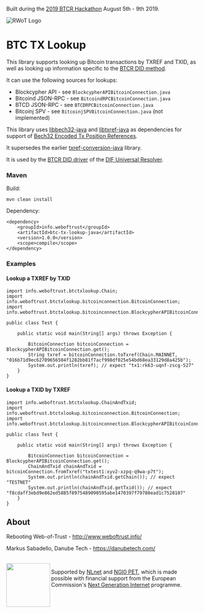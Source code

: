 Built during the [2019 BTCR Hackathon](https://weboftrustinfo.github.io/btcr-hackathon-2019/) August 5th - 9th 2019.

![RWoT Logo](https://github.com/WebOfTrustInfo/ld-signatures-java/blob/master/wot-logo.png?raw=true)

# BTC TX Lookup

This library supports looking up Bitcoin transactions by TXREF and TXID, as well as looking up information specific to the [BTCR DID method](https://w3c-ccg.github.io/didm-btcr/).

It can use the following sources for lookups:

 * Blockcypher API - see `BlockcypherAPIBitcoinConnection.java`
 * Bitcoind JSON-RPC - see `BitcoindRPCBitcoinConnection.java`
 * BTCD JSON-RPC - see `BTCDRPCBitcoinConnection.java`
 * Bitcoinj SPV - see `BitcoinjSPVBitcoinConnection.java` (not implemented)

This library uses [libbech32-java](https://github.com/dcdpr/libbech32-java) and [libtxref-java](https://github.com/dcdpr/libtxref-java) as dependencies for support of [Bech32 Encoded Tx Position References](https://github.com/bitcoin/bips/blob/master/bip-0136.mediawiki).

It supersedes the earlier [txref-conversion-java](https://github.com/WebOfTrustInfo/txref-conversion-java/) library.

It is used by the [BTCR DID driver](https://github.com/decentralized-identity/universal-resolver/tree/master/drivers/btcr/) of the [DIF Universal Resolver](https://github.com/decentralized-identity/universal-resolver/).

### Maven

Build:

	mvn clean install

Dependency:

	<dependency>
		<groupId>info.weboftrust</groupId>
		<artifactId>btc-tx-lookup-java</artifactId>
		<version>1.0.0</version>
		<scope>compile</scope>
	</dependency>

### Examples

#### Lookup a TXREF by TXID

	import info.weboftrust.btctxlookup.Chain;
	import info.weboftrust.btctxlookup.bitcoinconnection.BitcoinConnection;
	import info.weboftrust.btctxlookup.bitcoinconnection.BlockcypherAPIBitcoinConnection;
	
	public class Test {
	
		public static void main(String[] args) throws Exception {
	
			BitcoinConnection bitcoinConnection = BlockcypherAPIBitcoinConnection.get();
			String txref = bitcoinConnection.toTxref(Chain.MAINNET, "016b71d9ec62709656504f1282bb81f7acf998df025e54bd68ea33129d8a425b");
			System.out.println(txref); // expect "tx1:rk63-uqnf-zscg-527"
		}
	}

#### Lookup a TXID by TXREF

	import info.weboftrust.btctxlookup.ChainAndTxid;
	import info.weboftrust.btctxlookup.bitcoinconnection.BitcoinConnection;
	import info.weboftrust.btctxlookup.bitcoinconnection.BlockcypherAPIBitcoinConnection;
	
	public class Test {
	
		public static void main(String[] args) throws Exception {
	
			BitcoinConnection bitcoinConnection = BlockcypherAPIBitcoinConnection.get();
			ChainAndTxid chainAndTxid = bitcoinConnection.fromTxref("txtest1:xyv2-xzpq-q9wa-p7t");
			System.out.println(chainAndTxid.getChain()); // expect "TESTNET"
			System.out.println(chainAndTxid.getTxid()); // expect "f8cdaff3ebd9e862ed5885f8975489090595abe1470397f79780ead1c7528107"
		}
	}

## About

Rebooting Web-of-Trust - http://www.weboftrust.info/

Markus Sabadello, Danube Tech -  https://danubetech.com/

<br clear="left" />

<img align="left" src="https://raw.githubusercontent.com/peacekeeper/universal-resolver/master/docs/logo-ngi0pet.png" width="115">

Supported by [NLnet](https://nlnet.nl/) and [NGI0 PET](https://nlnet.nl/PET/#NGI), which is made possible with financial support from the European Commission's [Next Generation Internet](https://ngi.eu/) programme.

